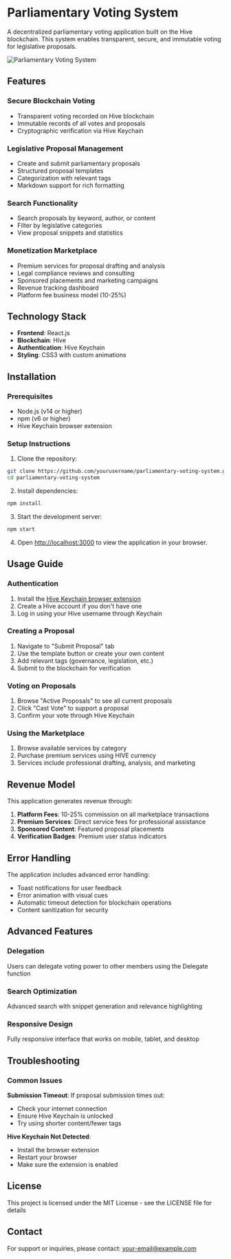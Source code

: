 # Parliamentary Voting System

A decentralized parliamentary voting application built on the Hive blockchain. This system enables transparent, secure, and immutable voting for legislative proposals.

![Parliamentary Voting System](https://img.freepik.com/free-vector/gradient-blockchain-concept_23-2149153783.jpg?size=626&ext=jpg)

## Features

### Secure Blockchain Voting
- Transparent voting recorded on Hive blockchain
- Immutable records of all votes and proposals
- Cryptographic verification via Hive Keychain

### Legislative Proposal Management
- Create and submit parliamentary proposals
- Structured proposal templates
- Categorization with relevant tags
- Markdown support for rich formatting

### Search Functionality
- Search proposals by keyword, author, or content
- Filter by legislative categories
- View proposal snippets and statistics

### Monetization Marketplace
- Premium services for proposal drafting and analysis
- Legal compliance reviews and consulting
- Sponsored placements and marketing campaigns
- Revenue tracking dashboard
- Platform fee business model (10-25%)

## Technology Stack

- **Frontend**: React.js
- **Blockchain**: Hive
- **Authentication**: Hive Keychain
- **Styling**: CSS3 with custom animations

## Installation

### Prerequisites
- Node.js (v14 or higher)
- npm (v6 or higher)
- Hive Keychain browser extension

### Setup Instructions

1. Clone the repository:
```bash
git clone https://github.com/yourusername/parliamentary-voting-system.git
cd parliamentary-voting-system
```

2. Install dependencies:
```bash
npm install
```

3. Start the development server:
```bash
npm start
```

4. Open [http://localhost:3000](http://localhost:3000) to view the application in your browser.

## Usage Guide

### Authentication
1. Install the [Hive Keychain browser extension](https://chrome.google.com/webstore/detail/hive-keychain/jcacnejopjdphbnjgfaaobbfafkihpep)
2. Create a Hive account if you don't have one
3. Log in using your Hive username through Keychain

### Creating a Proposal
1. Navigate to "Submit Proposal" tab
2. Use the template button or create your own content
3. Add relevant tags (governance, legislation, etc.)
4. Submit to the blockchain for verification

### Voting on Proposals
1. Browse "Active Proposals" to see all current proposals
2. Click "Cast Vote" to support a proposal
3. Confirm your vote through Hive Keychain

### Using the Marketplace
1. Browse available services by category
2. Purchase premium services using HIVE currency
3. Services include professional drafting, analysis, and marketing

## Revenue Model

This application generates revenue through:

1. **Platform Fees**: 10-25% commission on all marketplace transactions
2. **Premium Services**: Direct service fees for professional assistance
3. **Sponsored Content**: Featured proposal placements
4. **Verification Badges**: Premium user status indicators

## Error Handling

The application includes advanced error handling:

- Toast notifications for user feedback
- Error animation with visual cues
- Automatic timeout detection for blockchain operations
- Content sanitization for security

## Advanced Features

### Delegation
Users can delegate voting power to other members using the Delegate function

### Search Optimization
Advanced search with snippet generation and relevance highlighting

### Responsive Design
Fully responsive interface that works on mobile, tablet, and desktop

## Troubleshooting

### Common Issues

**Submission Timeout**: If proposal submission times out:
- Check your internet connection
- Ensure Hive Keychain is unlocked
- Try using shorter content/fewer tags

**Hive Keychain Not Detected**:
- Install the browser extension
- Restart your browser
- Make sure the extension is enabled

## License

This project is licensed under the MIT License - see the LICENSE file for details

## Contact

For support or inquiries, please contact: your-email@example.com 